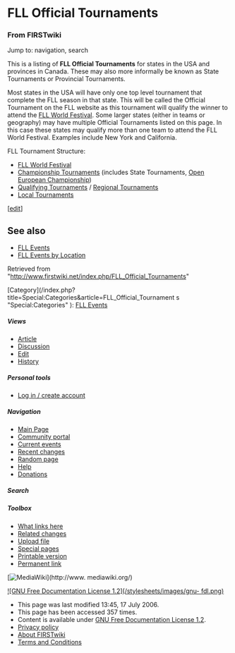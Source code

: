 # FLL Official Tournaments

### From FIRSTwiki

Jump to: navigation, search

This is a listing of **FLL Official Tournaments** for states in the USA and
provinces in Canada. These may also more informally be known as State
Tournaments or Provincial Tournaments.

Most states in the USA will have only one top level tournament that complete
the FLL season in that state. This will be called the Official Tournament on
the FLL website as this tournament will qualify the winner to attend the [FLL
World Festival](/index.php/FLL_World_Festival "FLL World Festival" ). Some
larger states (either in teams or geography) may have multiple Official
Tournaments listed on this page. In this case these states may qualify more
than one team to attend the FLL World Festival. Examples include New York and
California.

FLL Tournament Structure:

  * [FLL World Festival](/index.php/FLL_World_Festival "FLL World Festival" )
  * [Championship Tournaments](/index.php/FLL_Championship_Tournament "FLL Championship Tournament" ) (includes State Tournaments, [Open European Championship](/index.php/FLL_Open_European_Championship "FLL Open European Championship" )) 
  * [Qualifying Tournaments](/index.php/FLL_Qualifying_Tournament "FLL Qualifying Tournament" ) / [Regional Tournaments](/index.php/FLL_Regional_Tournament "FLL Regional Tournament" )
  * [Local Tournaments](/index.php/FLL_Local_Tournament "FLL Local Tournament" )

[[edit](/index.php?title=FLL_Official_Tournaments&action=edit&section=1 "Edit
section: See also" )]

##  See also

  * [FLL Events](/index.php/FLL_Events "FLL Events" )
  * [FLL Events by Location](/index.php/FLL_Events_by_Location "FLL Events by Location" )

Retrieved from "<http://www.firstwiki.net/index.php/FLL_Official_Tournaments>"

[Category](/index.php?title=Special:Categories&article=FLL_Official_Tournament
s "Special:Categories" ): [FLL Events](/index.php/Category:FLL_Events
"Category:FLL Events" )

##### Views

  * [Article](/index.php/FLL_Official_Tournaments)
  * [Discussion](/index.php?title=Talk:FLL_Official_Tournaments&action=edit)
  * [Edit](/index.php?title=FLL_Official_Tournaments&action=edit)
  * [History](/index.php?title=FLL_Official_Tournaments&action=history)

##### Personal tools

  * [Log in / create account](/index.php?title=Special:Userlogin&returnto=FLL_Official_Tournaments)

[](/index.php/Main_Page "Main Page" )

##### Navigation

  * [Main Page](/index.php/Main_Page)
  * [Community portal](/index.php/FIRSTwiki:Community_portal)
  * [Current events](/index.php/Current_events)
  * [Recent changes](/index.php/Special:Recentchanges)
  * [Random page](/index.php/Special:Random)
  * [Help](/index.php/Help:Contents)
  * [Donations](/index.php/FIRSTwiki:Site_support)

##### Search



##### Toolbox

  * [What links here](/index.php/Special:Whatlinkshere/FLL_Official_Tournaments)
  * [Related changes](/index.php/Special:Recentchangeslinked/FLL_Official_Tournaments)
  * [Upload file](/index.php/Special:Upload)
  * [Special pages](/index.php/Special:Specialpages)
  * [Printable version](/index.php?title=FLL_Official_Tournaments&printable=yes)
  * [Permanent link](/index.php?title=FLL_Official_Tournaments&oldid=48935)

[![MediaWiki](/skins/common/images/poweredby_mediawiki_88x31.png)](http://www.
mediawiki.org/)

[![GNU Free Documentation License 1.2](/stylesheets/images/gnu-
fdl.png)](http://www.gnu.org/copyleft/fdl.html)

  * This page was last modified 13:45, 17 July 2006.
  * This page has been accessed 357 times.
  * Content is available under [GNU Free Documentation License 1.2](http://www.gnu.org/copyleft/fdl.html "http://www.gnu.org/copyleft/fdl.html" ).
  * [Privacy policy](/index.php/FIRSTwiki:Privacy_policy "FIRSTwiki:Privacy policy" )
  * [About FIRSTwiki](/index.php/FIRSTwiki:About "FIRSTwiki:About" )
  * [Terms and Conditions](/index.php/FIRSTwiki:Terms_and_conditions "FIRSTwiki:Terms and conditions" )

